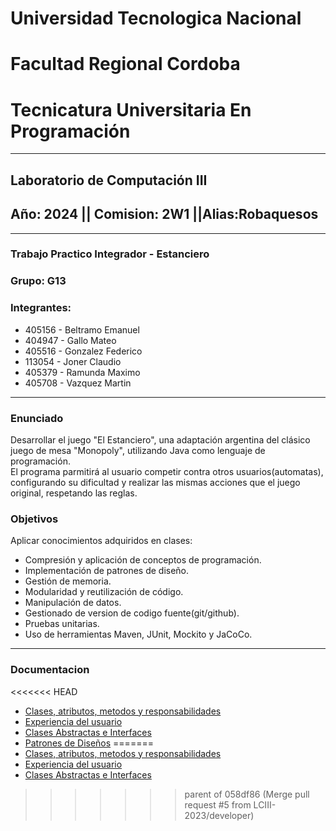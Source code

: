 # **Universidad Tecnologica Nacional**
# **Facultad Regional Cordoba** 
# **Tecnicatura Universitaria En Programación**

----------

## **Laboratorio de Computación III**
## **Año: 2024 || Comision: 2W1 ||Alias:Robaquesos**
---------

### Trabajo Practico Integrador - Estanciero
### Grupo: G13 
### Integrantes:
*	405156 - Beltramo Emanuel
*	404947 - Gallo Mateo
*	405516 - Gonzalez Federico
*	113054 - Joner Claudio
*	405379 - Ramunda Maximo
*	405708 - Vazquez Martin

----------

### Enunciado
Desarrollar el juego "El Estanciero", una adaptación argentina del clásico juego de mesa "Monopoly", utilizando Java como lenguaje de programación.   
El programa parmitirá al usuario competir contra otros usuarios(automatas), configurando su dificultad y realizar las mismas acciones que el juego original, respetando las reglas.

### Objetivos
Aplicar conocimientos adquiridos en clases:  

*	Compresión y aplicación de conceptos de programación.
*	Implementación de patrones de diseño.
*	Gestión de memoria.
*	Modularidad y reutilización de código.
*	Manipulación de datos.
*	Gestionado de version de codigo fuente(git/github).
*	Pruebas unitarias.
*	Uso de herramientas Maven, JUnit, Mockito y JaCoCo.


----------
### Documentacion
<<<<<<< HEAD
* [Clases, atributos, metodos y responsabilidades](docs/Maquetado.md "Clases, atributos, metodos y responsabilidades")
* [Experiencia del usuario](docs/ExpUsr.md)
* [Clases Abstractas e Interfaces](docs/ClassInterface.md)
* [Patrones de Diseños](docs/Patterns.md)
=======
* [Clases, atributos, metodos y responsabilidades](./docs/Maquetado.md "Clases, atributos, metodos y responsabilidades")
* [Experiencia del usuario](./docs/ExpUsr.md)
* [Clases Abstractas e Interfaces](./docs/ClassInterface.md)
>>>>>>> parent of 058df86 (Merge pull request #5 from LCIII-2023/developer)
